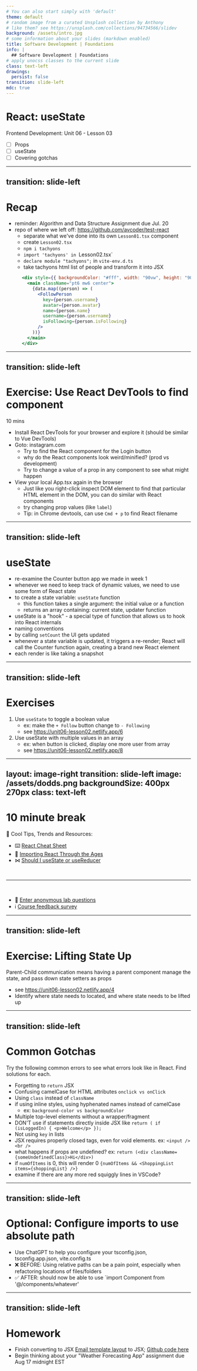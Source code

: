 ```yaml
---
# You can also start simply with 'default'
theme: default
# random image from a curated Unsplash collection by Anthony
# like them? see https://unsplash.com/collections/94734566/slidev
background: /assets/intro.jpg
# some information about your slides (markdown enabled)
title: Software Development | Foundations
info: |
  ## Software Development | Foundations
# apply unocss classes to the current slide
class: text-left
drawings:
  persist: false
transition: slide-left
mdc: true
---
```


# React: useState 
Frontend Development: Unit 06 - Lesson 03

- [ ] Props
- [ ] useState
- [ ] Covering gotchas

<div class="abs-br m-6 text-xl">
  <a href="https://github.com/slidevjs/slidev" target="_blank" class="slidev-icon-btn">
    <carbon:logo-github />
  </a>
</div>

<!--
-->


---
transition: slide-left
---

# Recap

- reminder: Algorithm and Data Structure Assignment due Jul. 20 
- repo of where we left off: https://github.com/avcoder/test-react
   - separate what we've done into its own `Lesson01.tsx` component
   - create `Lesson02.tsx` 
   - `npm i tachyons`
   - `import 'tachyons' in `Lesson02.tsx`
   - `declare module "tachyons";` in `vite-env.d.ts`
   - take tachyons html list of people and transform it into JSX
```jsx
      <div style={{ backgroundColor: "#fff", width: "90vw", height: "90vh" }}>
        <main className="pt6 mw6 center">
          {data.map((person) => (
            <FollowPerson
              key={person.username}
              avatar={person.avatar}
              name={person.name}
              username={person.username}
              isFollowing={person.isFollowing}
            />
          ))}
        </main>
      </div>
```



---
transition: slide-left
---

# Exercise: Use React DevTools to find component
10 mins

- Install React DevTools for your browser and explore it (should be similar to Vue DevTools)
- Goto: instagram.com
   - Try to find the React component for the Login button
   - why do the React components look weird/minified? (prod vs development)
   - Try to change a value of a prop in any component to see what might happen
- View your local App.tsx again in the browser
  - Just like you right-click inspect DOM element to find that particular HTML element in the DOM, you can do similar with React components
  - try changing prop values (like `label`)
  - Tip: in Chrome devtools, can use `Cmd + p` to find React filename

---
transition: slide-left
---

# useState

- re-examine the Counter button app we made in week 1
- whenever we need to keep track of dynamic values, we need to use some form of React state
- to create a state variable: `useState` function
   - this function takes a single argument: the initial value or a function
   - returns an array containing: current state, updater function
- useState is a "hook" - a special type of function that allows us to hook into React internals
- naming conventions
- by calling `setCount` the UI gets updated 
- whenever a state variable is updated, it triggers a re-render; React will call the Counter function again, creating a brand new React element
- each render is like taking a snapshot

---
transition: slide-left
---

# Exercises

1. Use `useState` to toggle a boolean value
   - ex: make the `+ Follow` button change to `- Following`
   - see https://unit06-lesson02.netlify.app/6
1. Use useState with multiple values in an array
   - ex: when button is clicked, display one more user from array
   - see https://unit06-lesson02.netlify.app/8

---
layout: image-right
transition: slide-left
image: /assets/dodds.png
backgroundSize: 400px 270px
class: text-left
---

# 10 minute break

🍦 Cool Tips, Trends and Resources:

- ⌨️ [React Cheat Sheet](https://zerotomastery.io/cheatsheets/react-cheat-sheet/)
- 🧊 [Importing React Through the Ages](https://www.epicreact.dev/importing-react-through-the-ages)
- ⋈ [Should I useState or useReducer](https://kentcdodds.com/blog/should-i-usestate-or-usereducer)



<br>
<hr>
<br>

- 🧪 [Enter anonymous lab questions](https://docs.google.com/forms/d/e/1FAIpQLSevvGARdHQikso-uLqFCO481MABKE5HofuSrlzEPMNQ2ZLykw/viewform?usp=dialog)
- ℹ️ [Course feedback survey](https://circuitstream.typeform.com/to/ZoyYk7px#course_id=SoftwareAN&instructor=9514)


---
transition: slide-left
---

# Exercise: Lifting State Up
Parent-Child communication means having a parent component manage the state, and pass down state setters as props

- see https://unit06-lesson02.netlify.app/4
- Identify where state needs to located, and where state needs to be lifted up

---
transition: slide-left
---

# Common Gotchas
Try the following common errors to see what errors look like in React.  Find solutions for each.

- Forgetting to `return` JSX
- Confusing camelCase for HTML attributes `onclick vs onClick`
- Using `class` instead of `className`
- if using inline styles, using hyphenated names instead of camelCase 
  - ex: `background-color vs backgroundColor`
- Multiple top-level elements without a wrapper/fragment
- DON'T use if statements directly inside JSX like `return ( if (isLoggedIn) { <p>Welcome</p> });`
- Not using `key` in lists
- JSX requires properly closed tags, even for void elements. ex: `<input /> <br />`
- what happens if props are undefined? ex: `return (<div className={someUndefinedClass}>Hi</div>)`
- if `numOfItems` is 0, this will render 0 `{numOfItems && <ShoppingList items={shoppingList} />}`
- examine if there are any more red squiggly lines in VSCode? 


---
transition: slide-left
---

# Optional: Configure imports to use absolute path

- Use ChatGPT to help you configure your tsconfig.json, tsconfig.app.json, vite.config.ts
- ❌ BEFORE: Using relative paths can be a pain point, especially when refactoring locations of files/folders
- ✅ AFTER: should now be able to use `import Component from '@/components/whatever' 




---
transition: slide-left
---

# Homework

- Finish converting to JSX [Email template layout](https://pure-css.github.io/layouts/email/) to JSX; [Github code here](https://github.com/pure-css/pure/tree/main/site/static/layouts/email)
- Begin thinking about your "Weather Forecasting App" assignment due Aug 17 midnight EST
